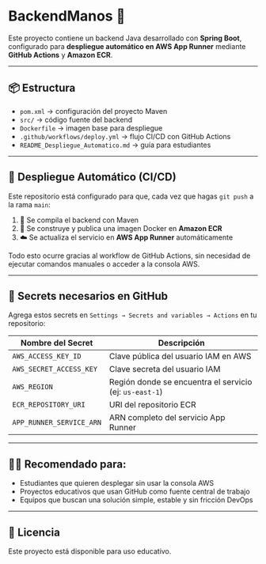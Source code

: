 # BackendManos 🚀

Este proyecto contiene un backend Java desarrollado con **Spring Boot**, configurado para **despliegue automático en AWS App Runner** mediante **GitHub Actions** y **Amazon ECR**.

---

## 📦 Estructura

- `pom.xml` → configuración del proyecto Maven 
- `src/` → código fuente del backend 
- `Dockerfile` → imagen base para despliegue
- `.github/workflows/deploy.yml` → flujo CI/CD con GitHub Actions
- `README_Despliegue_Automatico.md` → guía para estudiantes

---

## 🚀 Despliegue Automático (CI/CD)

Este repositorio está configurado para que, cada vez que hagas `git push` a la rama `main`:

1. 🔧 Se compila el backend con Maven
2. 🐳 Se construye y publica una imagen Docker en **Amazon ECR**
3. ☁️ Se actualiza el servicio en **AWS App Runner** automáticamente

Todo esto ocurre gracias al workflow de GitHub Actions, sin necesidad de ejecutar comandos manuales o acceder a la consola AWS.

---

## 🔐 Secrets necesarios en GitHub

Agrega estos secrets en `Settings → Secrets and variables → Actions` en tu repositorio:

| Nombre del Secret         | Descripción                                     |
|---------------------------|-------------------------------------------------|
| `AWS_ACCESS_KEY_ID`       | Clave pública del usuario IAM en AWS            |
| `AWS_SECRET_ACCESS_KEY`   | Clave secreta del usuario IAM                   |
| `AWS_REGION`              | Región donde se encuentra el servicio (ej: `us-east-1`) |
| `ECR_REPOSITORY_URI`      | URI del repositorio ECR                         |
| `APP_RUNNER_SERVICE_ARN`  | ARN completo del servicio App Runner            |

---

## 👨‍🎓 Recomendado para:

- Estudiantes que quieren desplegar sin usar la consola AWS
- Proyectos educativos que usan GitHub como fuente central de trabajo
- Equipos que buscan una solución simple, estable y sin fricción DevOps

---

## 📄 Licencia

Este proyecto está disponible para uso educativo.
